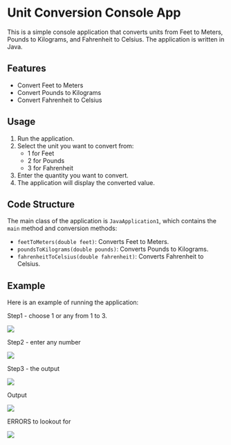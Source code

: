 # Unit Conversion Console App

This is a simple console application that converts units from Feet to Meters, Pounds to Kilograms, and Fahrenheit to Celsius. The application is written in Java.

## Features

- Convert Feet to Meters
- Convert Pounds to Kilograms
- Convert Fahrenheit to Celsius

## Usage

1. Run the application.
2. Select the unit you want to convert from:
    - 1 for Feet
    - 2 for Pounds
    - 3 for Fahrenheit
3. Enter the quantity you want to convert.
4. The application will display the converted value.

## Code Structure

The main class of the application is `JavaApplication1`, which contains the `main` method and conversion methods:

- `feetToMeters(double feet)`: Converts Feet to Meters.
- `poundsToKilograms(double pounds)`: Converts Pounds to Kilograms.
- `fahrenheitToCelsius(double fahrenheit)`: Converts Fahrenheit to Celsius.

## Example

Here is an example of running the application:


Step1 - choose 1 or any from 1 to 3.

<img src="https://github.com/user-attachments/assets/6bf78d79-9f12-40c7-8895-f6a7feecb946" />




Step2 - enter any number

<img src="https://github.com/user-attachments/assets/4b2b2320-1cfc-4653-827a-894465234df3" />




Step3 - the output

<img src="https://github.com/user-attachments/assets/4f876887-7bb4-41c8-b913-09ca943e5da2" />




Output

<img src="https://github.com/user-attachments/assets/fb13b00d-c9c2-4b77-aed8-c8f70caedea1" />




ERRORS to lookout for

<img src="https://github.com/user-attachments/assets/b6ba5483-0575-447a-9eea-3d2bba513fd5" />







